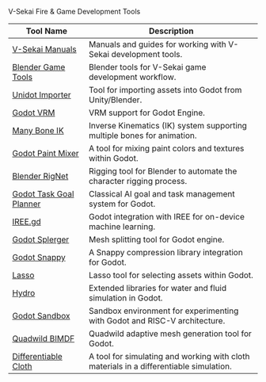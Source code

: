 V-Sekai Fire & Game Development Tools

| Tool Name                                 | Description                                                                                       |
|-------------------------------------------|---------------------------------------------------------------------------------------------------|
| [V-Sekai Manuals](https://github.com/V-Sekai/manuals)                       | Manuals and guides for working with V-Sekai development tools.                                    |
| [Blender Game Tools](https://github.com/V-Sekai/V-Sekai.blender-game-tools)  | Blender tools for V-Sekai game development workflow.                                               |
| [Unidot Importer](https://github.com/V-Sekai/unidot_importer)                | Tool for importing assets into Godot from Unity/Blender.                                           |
| [Godot VRM](https://github.com/V-Sekai/godot-vrm)                           | VRM support for Godot Engine.                                              |
| [Many Bone IK](https://github.com/V-Sekai/many_bone_ik)                     | Inverse Kinematics (IK) system supporting multiple bones for animation.                            |
| [Godot Paint Mixer](https://github.com/V-Sekai/godot-paint-mixer)           | A tool for mixing paint colors and textures within Godot.                                          |
| [Blender RigNet](https://github.com/V-Sekai/blender-rignet)                 | Rigging tool for Blender to automate the character rigging process.                                |
| [Godot Task Goal Planner](https://github.com/V-Sekai/godot-task-goal-planner) | Classical AI goal and task management system for Godot.                                                      |
| [IREE.gd](https://github.com/RechieKho/IREE.gd)                             | Godot integration with IREE for on-device machine learning.                                        |
| [Godot Splerger](https://github.com/V-Sekai/godot-splerger)                 | Mesh splitting tool for Godot engine.                                                    |
| [Godot Snappy](https://github.com/jgillich/godot-snappy)                    | A Snappy compression library integration for Godot.                                                |
| [Lasso](https://github.com/V-Sekai/lasso)                                   | Lasso tool for selecting assets within Godot.                                         |
| [Hydro](https://github.com/godot-extended-libraries/hydro)                  | Extended libraries for water and fluid simulation in Godot.                                        |
| [Godot Sandbox](https://github.com/libriscv/godot-sandbox)                  | Sandbox environment for experimenting with Godot and RISC-V architecture.                          |
| [Quadwild BIMDF](https://github.com/cgg-bern/quadwild-bimdf)                | Quadwild adaptive mesh generation tool for Godot.                                                  |
| [Differentiable Cloth](https://github.com/fire/differentiable_cloth)        | A tool for simulating and working with cloth materials in a differentiable simulation.                 |
